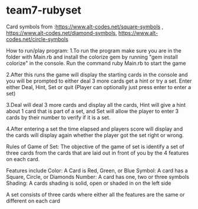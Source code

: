 # team7-rubyset
Card symbols from :https://www.alt-codes.net/square-symbols , https://www.alt-codes.net/diamond-symbols, https://www.alt-codes.net/circle-symbols

How to run/play program: 1.To run the program make sure you are in the folder with Main.rb and install the colorize gem by running "gem install colorize" in the console. Run the command ruby Main.rb to start the game

2.After this runs the game will display the starting cards in the console and you will be prompted to either deal 3 more cards get a hint or try a set. Enter either Deal, Hint, Set or quit (Player can optionally just press enter to enter a set)

3.Deal will deal 3 more cards and display all the cards, Hint will give a hint about 1 card that is part of a set, and Set will allow the player to enter 3 cards by their number to verify if it is a set.

4.After entering a set the time elapsed and players score will display and the cards will display again whether the player got the set right or wrong.

Rules of Game of Set: The objective of the game of set is identify a set of three cards from the cards that are laid out in front of you by the 4 features on each card.

Features include Color: A Card is Red, Green, or Blue Symbol: A card has a Square, Circle, or Diamonds Number: A card has one, two or three symbols Shading: A cards shading is solid, open or shaded in on the left side

A set consists of three cards where either all the features are the same or different on each card
